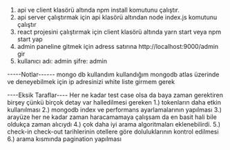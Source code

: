 1. api ve client klasörü altında npm install komutunu çalıştır.
2. api server çalıştırmak için api klasörü altından node index.js komutunu çalıştır
3. react projesini çalıştırmak için client klasörü altında yarn start veya npm start yap
4. admin paneline gitmek için adress satırına http://localhost:9000/admin gir
5. kullanıcı adı: admin şifre: admin

-----Notlar------
mongo db kullandım kullandığım mongodb atlas üzerinde ve deneyebilmek için ip adresinizi white liste girmem gerek


----Eksik Taraflar----
Her ne kadar test case olsa da baya zaman gerektiren birşey çünkü birçok detay var halledilmesi gereken
1.) tokenların daha etkin kullanılması
2.) mongodb index ve performans ayarlamalarının yapılması
3.) arayüze her ne kadar zaman haracamamaya çalışsam da en basit hali bile oldukça zaman alıcıydı
4.) çok daha iyi arama algoritmaları eklenebilirdi.
5.) check-in check-out tarihlerinin otellere göre doluluklarının kontrol edilmesi 
6.) arama kısmında pagination yapılması